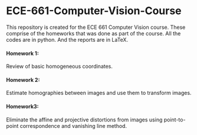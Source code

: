 # ECE-661-Computer-Vision-Course
This repository is created for the ECE 661 Computer Vision course.
These comprise of the homeworks that was done as part of the course.
All the codes are in python. And the reports are in LaTeX.

#### Homework 1:
Review of basic homogeneous coordinates.

#### Homework 2:
Estimate homographies between images and use them to transform images.

#### Homework3:
Eliminate the affine and projective distortions from images using point-to-point correspondence and vanishing line method.
